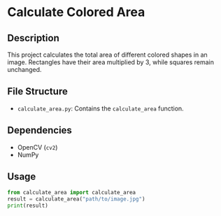 # Calculate Colored Area

## Description
This project calculates the total area of different colored shapes in an image. Rectangles have their area multiplied by 3, while squares remain unchanged.

## File Structure
- `calculate_area.py`: Contains the `calculate_area` function.

## Dependencies
- OpenCV (`cv2`)
- NumPy

## Usage
```python
from calculate_area import calculate_area
result = calculate_area("path/to/image.jpg")
print(result)
```
